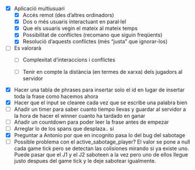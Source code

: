 - [x] Aplicació multiusuari
    - [x] Accés remot (des d’altres ordinadors)
    - [x] Dos o més usuaris interactuant en paral·lel
    - [x] Que els usuaris vegin el mateix al mateix temps
    - [x] Possibilitat de conflictes (recomano que siguin freqüents)
    - [x] Resolució d’aquests conflictes (més “justa” que ignorar-los)
- [ ] Es valorarà
    - [ ] Complexitat d’interaccions i conflictes
    - [ ] Tenir en compte la distància (en termes de xarxa) dels jugadors al servidor


- [x] Hacer una tabla de phrases para insertar solo el id en lugar de insertar toda la frase como hacemos ahora
- [x] Hacer que el input se clearee cada vez que se escribe una palabra bien
- [ ] Añadir un timer para saber cuanto tiempo llevas y guardar al servidor a la hora de hacer el winner cuanto ha tardado en ganar
- [ ] Añadir un countdown para poder leer la frase antes de empezar
- [ ] Arreglar lo de los spans que desplaza.. sí
- [x] Preguntar a Antonio por que en incognito pasa lo del bug del sabotage
- [ ] Possible problema con el active_sabotage_player? El valor se pone a null cada game tick pero se detectan las colisiones mirando si ya existe uno.
        Puede pasar que el J1 y el J2 saboteen a la vez pero uno de ellos llegue justo despues del game tick y le deje sabotear igualmente.
